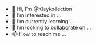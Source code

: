 - 👋 Hi, I’m @Kleykollection
- 👀 I’m interested in ...
- 🌱 I’m currently learning ...
- 💞️ I’m looking to collaborate on ...
- 📫 How to reach me ...

<!---
Kleykollection/Kleykollection is a ✨ special ✨ repository because its `README.md` (this file) appears on your GitHub profile.
You can click the Preview link to take a look at your changes.
--->

